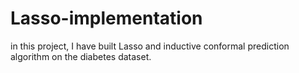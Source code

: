 # Lasso-implementation
in this project, I have built Lasso and inductive conformal prediction algorithm on the diabetes dataset.
